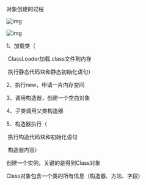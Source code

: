 对象创建的过程

![img](https://pic2.zhimg.com/80/v2-9cd31ab516bd967e1b8e68736931f8ba_1440w.jpg?source=1940ef5c)



![img](https://pic2.zhimg.com/80/v2-eddc430b991c58039dfc79dd6f3139cc_1440w.jpg?source=1940ef5c)

1、加载类（

​	ClassLoader加载.class文件到内存

​	执行静态代码块和静态初始化语句）

2、执行new，申请一片内存空间

3、调用构造器，创建一个空白对象

4、子类调用父类构造器

5、构造器执行（

​	执行构造代码块和初始化语句

​	构造器内容）

创建一个实例，关键的是得到Class对象

Class对象包含一个类的所有信息（构造器、方法、字段）